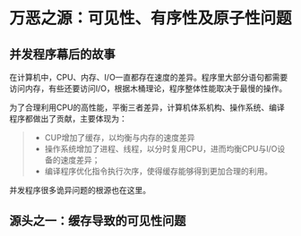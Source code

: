 # 万恶之源：可见性、有序性及原子性问题

## 并发程序幕后的故事

在计算机中，CPU、内存、I/O一直都存在速度的差异。程序里大部分语句都需要访问内存，有些还要访问I/O，根据木桶理论，程序整体性能取决于最慢的操作。

为了合理利用CPU的高性能，平衡三者差异，计算机体系机构、操作系统、编译程序都做出了贡献，主要体现为：

> * CUP增加了缓存，以均衡与内存的速度差异
> * 操作系统增加了进程、线程，以分时复用CPU，进而均衡CPU与I/O设备的速度差异；
> * 编译程序优化指令执行次序，使得缓存能够得到更加合理的利用。

并发程序很多诡异问题的根源也在这里。

## 源头之一：缓存导致的可见性问题

